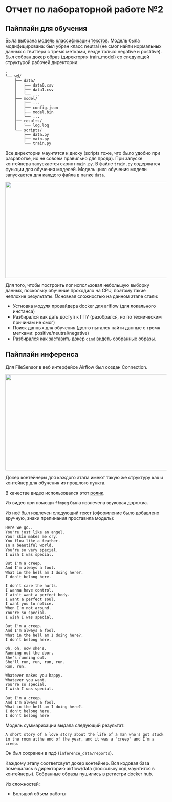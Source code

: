 # Отчет по лабораторной работе №2



## Пайплайн для обучения

Была выбрана [модель классификации текстов](https://huggingface.co/cardiffnlp/twitter-xlm-roberta-base-sentiment). Модель была модифицирована: был убран класс neutral (не смог найти нормальных данных с твиттера с тремя метками, везде только negative и postitive). Был собран докер образ (директория train_model) со следующей структурой рабочей директории:

```
.
└── wd/
    ├── data/
    │   ├── data0.csv
    │   ├── data1.csv
    │   └── ...
    ├── model/
    │   ├── ...
    │   ├── config.json
    │   ├── model.bin
    │   └── ...
    ├── results/
    │   └── log.log
    └── scripts/
        ├── data.py
        ├── main.py
        └── train.py
```


Все директории маунтятся к диску (scripts тоже, что было удобно при разработке, но не совсем правильно для прода). При запуске контейнера запускается скрипт ``main.py``. В файле ```train.py``` содержатся функции для обучения моделей. Модель цикл обучения модели запускается для каждого файла в папке ```data```.

<p align="center">
  <img width="800" height="300" src="https://github.com/Anteii/Lab-2/tree/main/screenshots/train-log.png"/>
</p>

Для того, чтобы построить лог использовал небольшую выборку данных, поскольку обучение проходило на CPU, поэтому такие неплохие результаты.
Основная сложностью на данном этапе стали:

* Устновка модуля провайдера docker для ariflow (для локального инстанса)
* Разбирался как дать доступ к ГПУ (разобрался, но по техническим причинам не смог)
* Поиск данных для обучения (долго пытался найти данные с тремя метками: positive/neutral/negative)
* Разбирался как заставить докер ``dind`` видеть собранные образы.



## Пайплайн инференса

Для FileSensor в веб интерфейсе Airflow был создан Connection.

<p align="center">
  <img width="800" height="300" src="https://github.com/Anteii/Lab-2/tree/main/screenshots/airflow-connection.png"/>
</p>

Докер контейнеры для каждого этапа имеют такую же структуру как и контейнер для обучения из прошлого пункта. 

В качестве видео использовался этот [ролик](https://www.youtube.com/watch?v=nreoAJHMtFM&list=PLoWjlqRGkEhtJWnqOFnWwNAy28P5OfDnu&index=5).

Из видео при помощи ```ffmpeg``` была извлечена звуковая дорожка.

Из неё был извлечен следующий текст (оформление было добавлено вручную, знаки препинания проставила модель):

    Here we go..  
    You're just like an angel.  
    Your skin makes me cry.  
    You flow like a feather.  
    In a beautiful world.  
    You're so very special.  
    I wish I was special.  

    But I'm a creep.  
    And I'm always a fool.  
    What in the hell am I doing here?.  
    I don't belong here.  

    I don't care the hurts.  
    I wanna have control.  
    I ain't want a perfect body.  
    I want a perfect soul.  
    I want you to notice.  
    When I'm not around. 
    You're so special.  
    I wish I was special. 

    But I'm a creep.  
    And I'm always a fool.  
    What in the hell am I doing here?.  
    I don't belong here.  
    
    Oh, oh, now she's.  
    Running out the door.  
    She's running out.  
    She'll run, run, run, run.  
    Run, run.  
    
    Whatever makes you happy.  
    Whatever you want.  
    You're so special.  
    I wish I was special.  
    
    But I'm a creep.  
    And I'm always a fool.  
    What in the hell am I doing here?.  
    I don't belong here.  
    I don't belong here

Модель суммаризации выдала следующий результат:

```
A short story of a love story about the life of a man who's got stuck in the room atthe end of the year, and it was a "creep" and I'm a creep.
```

Он был сохранен в пдф (```inference_data/reports```).

Каждому этапу соответсвует докер контейнер.
Вся кодовая база помещалась в директорию airflow/data (поскольку код маунтится в контейнеры).
Собранные образы пушились в регистри docker hub.

Из сложностей:
* Большой объем работы
